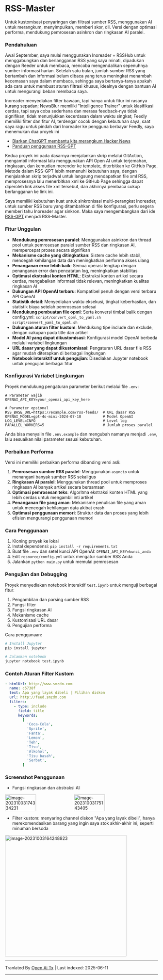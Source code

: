 # RSS-Master

Untuk kustomisasi penyaringan dan filtrasi sumber RSS, menggunakan AI untuk merangkum, menyimpulkan, memberi skor, dll. Versi dengan optimasi performa, mendukung pemrosesan asinkron dan ringkasan AI paralel.

### Pendahuluan

Awal September, saya mulai menggunakan Inoreader + RSSHub untuk menggabungkan dan berlangganan RSS yang saya minati, dipadukan dengan Reeder untuk membaca, mencoba mengendalikan sepenuhnya sumber informasi harian. Setelah satu bulan, jumlah sumber RSS yang bertambah dan informasi belum dibaca yang terus meningkat menambah kecemasan saya dalam membaca, sehingga saya bertanya-tanya apakah ada cara untuk membuat aturan filtrasi khusus, idealnya dengan bantuan AI untuk mengurangi beban membaca saya.

Inoreader menyediakan filter bawaan, tapi hanya untuk fitur ini rasanya kurang sepadan; NewsBlur memiliki "Intelligence Trainer" untuk klasifikasi cerdas, tapi saya coba sederhana dan merasa feedback-nya tidak signifikan, tidak menunjukkan kecerdasan dalam waktu singkat; Feedly memiliki filter dan fitur AI, terdengar cocok dengan kebutuhan saya, saat saya ragu untuk pindah dari Inoreader ke pengguna berbayar Feedly, saya menemukan dua proyek ini

- [Biarkan ChatGPT membantu kita merangkum Hacker News](https://blog.betacat.io/post/2023/06/summarize-hacker-news-by-chatgpt/)
- [Panduan penggunaan RSS-GPT](http://yinan.me/rss-gpt-manual-zh.html)

Kedua proyek ini pada dasarnya menjalankan skrip melalui GitAction, mengambil informasi lalu menggunakan API Open AI untuk terjemahan, ringkasan, dan kemudian merender ke template, diterbitkan ke GitHub Page. Metode dalam RSS-GPT lebih memenuhi kebutuhan saya, dengan menjalankan skrip terjadwal untuk langsung mendapatkan file xml RSS, memprosesnya lalu menerbitkan xml ke GitHub Page sehingga dapat diperoleh link akses file xml tersebut, dan akhirnya pembaca cukup berlangganan ke link ini.

Saya memiliki kebutuhan kuat untuk sinkronisasi multi-perangkat Inoreader, untuk sumber RSS baru yang ditambahkan di file konfigurasi, perlu segera memberi tahu Inoreader agar sinkron. Maka saya mengembangkan dari ide [RSS-GPT](https://github.com/yinan-c/) menjadi RSS-Master.

### Fitur Unggulan

- **Mendukung pemrosesan paralel**: Menggunakan asinkron dan thread pool untuk pemrosesan paralel sumber RSS dan ringkasan AI, mempercepat proses secara signifikan
- **Mekanisme cache yang ditingkatkan**: Sistem cache lebih stabil, mencegah kehilangan data dan meningkatkan performa akses ulang
- **Penanganan error lebih baik**: Semua operasi lengkap dengan penanganan error dan pencatatan log, meningkatkan stabilitas
- **Optimasi ekstraksi konten HTML**: Ekstraksi konten artikel secara cerdas, mengabaikan informasi tidak relevan, meningkatkan kualitas ringkasan AI
- **Dukungan API OpenAI terbaru**: Kompatibel penuh dengan versi terbaru API OpenAI
- **Statistik detail**: Menyediakan waktu eksekusi, tingkat keberhasilan, dan statistik biaya setelah pemrosesan selesai
- **Mendukung pembuatan file opml**: Serta konversi timbal balik dengan config.yml: `script/convert_opml_to_yaml.sh` `script/convert_yaml_to_opml.sh`
- **Dukungan aturan filter kustom**: Mendukung tipe include dan exclude, dengan cakupan pada title dan artikel
- **Model AI yang dapat dikustomisasi**: Konfigurasi model OpenAI berbeda melalui variabel lingkungan
- **URL dasar yang dapat dikustomisasi**: Pengaturan URL dasar file RSS agar mudah diterapkan di berbagai lingkungan
- **Notebook interaktif untuk pengujian**: Disediakan Jupyter notebook untuk pengujian berbagai fitur

### Konfigurasi Variabel Lingkungan

Proyek mendukung pengaturan parameter berikut melalui file `.env`:

```
# Parameter wajib
OPENAI_API_KEY=your_openai_api_key_here

# Parameter opsional
RSS_BASE_URL=https://example.com/rss-feeds/  # URL dasar RSS
OPENAI_MODEL=gpt-4o-mini-2024-07-18          # Model OpenAI
LOG_LEVEL=INFO                               # Level log
PARALLEL_WORKERS=5                           # Jumlah proses paralel
```

Anda bisa menyalin file `.env.example` dan mengubah namanya menjadi `.env`, lalu sesuaikan nilai parameter sesuai kebutuhan.

### Perbaikan Performa

Versi ini memiliki perbaikan performa dibanding versi asli:

1. **Pemrosesan sumber RSS paralel**: Menggunakan `asyncio` untuk menangani banyak sumber RSS sekaligus
2. **Ringkasan AI paralel**: Menggunakan thread pool untuk memproses ringkasan AI banyak artikel secara bersamaan
3. **Optimasi pemrosesan teks**: Algoritma ekstraksi konten HTML yang lebih cerdas untuk mengambil inti artikel
4. **Penanganan file yang aman**: Mekanisme penulisan file yang aman untuk mencegah kehilangan data akibat crash
5. **Optimasi penggunaan memori**: Struktur data dan proses yang lebih efisien mengurangi penggunaan memori

### Cara Penggunaan

1. Kloning proyek ke lokal
2. Instal dependensi: `pip install -r requirements.txt`
3. Buat file `.env` dan setel kunci API OpenAI: `OPENAI_API_KEY=kunci_anda`
4. Edit `resource/config.yml` untuk mengatur sumber RSS Anda
5. Jalankan `python main.py` untuk memulai pemrosesan

### Pengujian dan Debugging

Proyek menyediakan notebook interaktif `test.ipynb` untuk menguji berbagai fitur:

1. Pengambilan dan parsing sumber RSS
2. Fungsi filter
3. Fungsi ringkasan AI
4. Mekanisme cache
5. Kustomisasi URL dasar
6. Pengujian performa

Cara penggunaan:

```bash
# Install Jupyter
pip install jupyter

# Jalankan notebook
jupyter notebook test.ipynb
```

### Contoh Aturan Filter Kustom

```yaml
- htmlUrl: http://www.smzdm.com
  name: c5738f
  text: Apa yang layak dibeli | Pilihan diskon
  url: http://feed.smzdm.com
  filters:
    - type: include
      field: title
      keywords:
        [
          'Coca-Cola',
          'Sprite',
          'Fanta',
          'Lemon',
          'Teh',
          'Tisu',
          'Alkohol',
          'Tisu basah',
          'Serbet',
        ]
```

### Screenshot Penggunaan

- Fungsi ringkasan dan abstraksi AI

<div style="display: flex;">
    <img src="https://raw.githubusercontent.com/TD21forever/RSS-Master/main/202310031757486.png" alt="image-20231003174334231" style="width: 45%;">
    <img src="https://raw.githubusercontent.com/TD21forever/RSS-Master/main/202310031757686.png" alt="image-20231003175143405" style="width: 45%;">
</div>

- Filter kustom: menyaring channel diskon "Apa yang layak dibeli", hanya merekomendasikan barang yang ingin saya stok akhir-akhir ini, seperti minuman bersoda

<img src="https://raw.githubusercontent.com/TD21forever/RSS-Master/main/%E4%BB%80%E4%B9%88%E5%80%BC%E5%BE%97%E4%B9%B0-%E6%B1%BD%E6%B0%B4.png" alt="image-20231003164248923" style="width: 400px; height: 400px;" />

---

Tranlated By [Open Ai Tx](https://github.com/OpenAiTx/OpenAiTx) | Last indexed: 2025-06-11

---